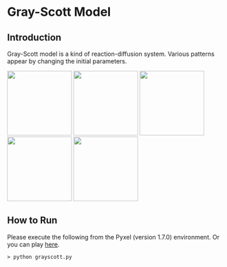 # Gray-Scott Model

## Introduction

Gray-Scott model is a kind of reaction-diffusion system. Various patterns appear by changing the initial parameters.

<img src="https://github.com/jay-kumogata/FractalArts/blob/main/pyxel/grayscott/screenshots/grayscott_amorphous01.gif" width="150"> <img src="https://github.com/jay-kumogata/FractalArts/blob/main/pyxel/grayscott/screenshots/grayscott_spots02.gif" width="150"> <img src="https://github.com/jay-kumogata/FractalArts/blob/main/pyxel/grayscott/screenshots/grayscott_wanderingbubbules01.gif" width="150"> <img src="https://github.com/jay-kumogata/FractalArts/blob/main/pyxel/grayscott/screenshots/grayscott_waves01.gif" width="150"> <img src="https://github.com/jay-kumogata/FractalArts/blob/main/pyxel/grayscott/screenshots/grayscott_stripe01.gif" width="150">

## How to Run

Please execute the following from the Pyxel (version 1.7.0) environment.
Or you can play [here](https://kitao.github.io/pyxel/wasm/launcher/?run=jay-kumogata.FractalArts.pyxel.grayscott.grayscott&packages=numpy).

	> python grayscott.py
